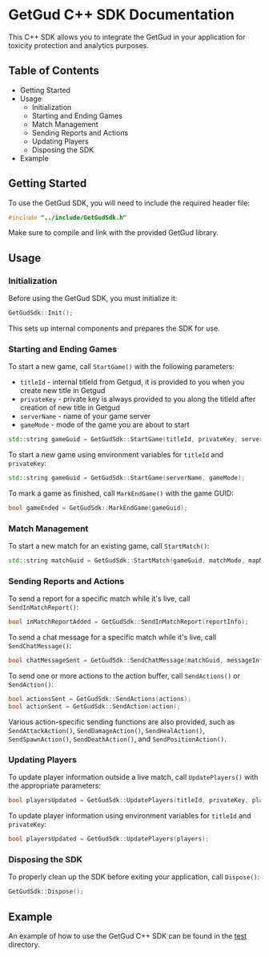 # GetGud C++ SDK Documentation

This C++ SDK allows you to integrate the GetGud in your application for toxicity protection and analytics purposes.

## Table of Contents

- Getting Started
- Usage
    - Initialization
    - Starting and Ending Games
    - Match Management
    - Sending Reports and Actions
    - Updating Players
    - Disposing the SDK
- Example

## Getting Started

To use the GetGud SDK, you will need to include the required header file:

```cpp
#include "../include/GetGudSdk.h"
```

Make sure to compile and link with the provided GetGud library.

## Usage

### Initialization

Before using the GetGud SDK, you must initialize it:

```cpp
GetGudSdk::Init();
```

This sets up internal components and prepares the SDK for use.

### Starting and Ending Games

To start a new game, call `StartGame()` with the following parameters:
* `titleId` - internal titleId from Getgud, it is provided to you when you create new title in Getgud
* `privateKey` - private key is always provided to you along the titleId after creation of new title in Getgud
* `serverName` - name of your game server
* `gameMode` - mode of the game you are about to start

```cpp
std::string gameGuid = GetGudSdk::StartGame(titleId, privateKey, serverName, gameMode);
```

To start a new game using environment variables for `titleId` and `privateKey`:

```cpp
std::string gameGuid = GetGudSdk::StartGame(serverName, gameMode);
```

To mark a game as finished, call `MarkEndGame()` with the game GUID:

```cpp
bool gameEnded = GetGudSdk::MarkEndGame(gameGuid);
```

### Match Management

To start a new match for an existing game, call `StartMatch()`:

```cpp
std::string matchGuid = GetGudSdk::StartMatch(gameGuid, matchMode, mapName);
```

### Sending Reports and Actions

To send a report for a specific match while it's live, call `SendInMatchReport()`:

```cpp
bool inMatchReportAdded = GetGudSdk::SendInMatchReport(reportInfo);
```

To send a chat message for a specific match while it's live, call `SendChatMessage()`:

```cpp
bool chatMessageSent = GetGudSdk::SendChatMessage(matchGuid, messageInfo);
```

To send one or more actions to the action buffer, call `SendActions()` or `SendAction()`:

```cpp
bool actionsSent = GetGudSdk::SendActions(actions);
bool actionSent = GetGudSdk::SendAction(action);
```

Various action-specific sending functions are also provided, such as `SendAttackAction()`, `SendDamageAction()`, `SendHealAction()`, `SendSpawnAction()`, `SendDeathAction()`, and `SendPositionAction()`.

### Updating Players

To update player information outside a live match, call `UpdatePlayers()` with the appropriate parameters:

```cpp
bool playersUpdated = GetGudSdk::UpdatePlayers(titleId, privateKey, players);
```

To update player information using environment variables for `titleId` and `privateKey`:

```cpp
bool playersUpdated = GetGudSdk::UpdatePlayers(players);
```

### Disposing the SDK

To properly clean up the SDK before exiting your application, call `Dispose()`:

```cpp
GetGudSdk::Dispose();
```

## Example

An example of how to use the GetGud C++ SDK can be found in the [test](../test) directory.
